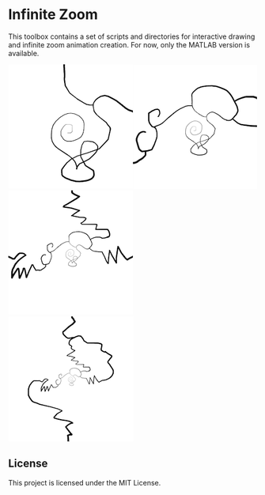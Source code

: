 # Infinite Zoom
This toolbox contains a set of scripts and directories for interactive drawing and infinite zoom animation creation. For now, only the MATLAB version is available. 


![image 1](images/im1.png)![image 2](images/im2.png)![image 3](images/im3.png)![image 4](images/im4.png)


## License

This project is licensed under the MIT License.